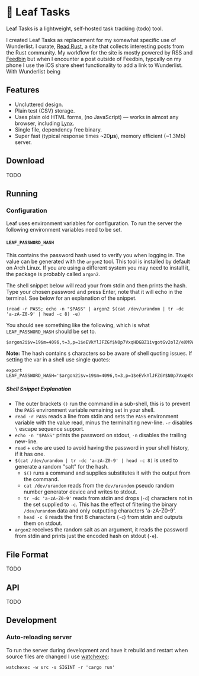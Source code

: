 🍃 Leaf Tasks
=============

Leaf Tasks is a lightweight, self-hosted task tracking (todo) tool.

I created Leaf Tasks as replacement for my somewhat specific use of
Wunderlist. I curate, [Read Rust], a site that collects interesting
posts from the Rust community. My workflow for the site is mostly
powered by RSS and [Feedbin] but when I encounter a post outside of
Feedbin, typcally on my phone I use the iOS share sheet functionality
to add a link to Wunderlist. With Wunderlist being 

Features
--------

* Uncluttered design.
* Plain test (CSV) storage.
* Uses plain old HTML forms, (no JavaScript) — works in almost any browser,
  including [Lynx].
* Single file, dependency free binary.
* Super fast (typical response times ~20**µs**), memory efficient (~1.3Mb)
  server.

Download
--------

TODO

Running
-------

### Configuration

Leaf uses environment variables for configuration. To run the server the
following environment variables need to be set.

#### `LEAF_PASSWORD_HASH`

This contains the password hash used to verify you when logging in. The value
can be generated with the `argon2` tool. This tool is installed by default on
Arch Linux. If you are using a different system you may need to install it, the
package is probably called `argon2`.

The shell snippet below will read your from stdin and then prints the hash.
Type your chosen password and press Enter, note that it will echo in the
terminal.  See below for an explanation of the snippet.

    (read -r PASS; echo -n "$PASS" | argon2 $(cat /dev/urandom | tr -dc 'a-zA-Z0-9' | head -c 8) -e)

You should see something like the following, which is what `LEAF_PASSWORD_HASH`
should be set to.

    $argon2i$v=19$m=4096,t=3,p=1$eEVkYlJFZGY$N0p7VxqHDGBZ1ivgotGv2olZ/eXM9WPPCRf0wZuyyLo

**Note:** The hash contains `$` characters so be aware of shell quoting issues.
If setting the var in a shell use single quotes:

    export LEAF_PASSWORD_HASH='$argon2i$v=19$m=4096,t=3,p=1$eEVkYlJFZGY$N0p7VxqHDGBZ1ivgotGv2olZ/eXM9WPPCRf0wZuyyLo'

##### Shell Snippet Explanation

* The outer brackets `()` run the command in a sub-shell, this is to prevent
  the `PASS` environment variable remaining set in your shell.
* `read -r PASS` reads a line from stdin and sets the `PASS` environment
  variable with the value read, minus the terminalting new-line. `-r` disables
  `\` escape sequence support.
* `echo -n "$PASS"` prints the password on stdout,  `-n` disables the trailing
  new-line.
* `read` + `echo` are used to avoid having the password in your shell history,
  if it has one.
* `$(cat /dev/urandom | tr -dc 'a-zA-Z0-9' | head -c 8)` is used to generate a
  random "salt" for the hash.
  * `$()` runs a command and supplies substitutes it with the output from the
    command. 
  * `cat /dev/urandom` reads from the `dev/urandom` pseudo random number
    generator device and writes to stdout.
  * `tr -dc 'a-zA-Z0-9'` reads from stdin and drops (`-d`) characters not in
    the set supplied to `-c`. This has the effect of filtering the binary
    `/dev/urandom` data and only outputting characters 'a-zA-Z0-9'.
  * `head -c 8` reads the first 8 characters (`-c`) from stdin and outputs them
    on stdout.
* `argon2` receives the random salt as an argument, it reads the password from
  stdin and prints just the encoded hash on stdout (`-e`).

File Format
-----------

TODO

API
---

TODO

Development
-----------

### Auto-reloading server

To run the server during development and have it rebuild and restart when
source files are changed I use [watchexec]:

    watchexec -w src -s SIGINT -r 'cargo run'

[Read Rust]: https://readrust.net/
[Feedbin]: https://feedbin.com/
[watchexec]: https://github.com/watchexec/watchexec
[Lynx]: https://lynx.invisible-island.net/
